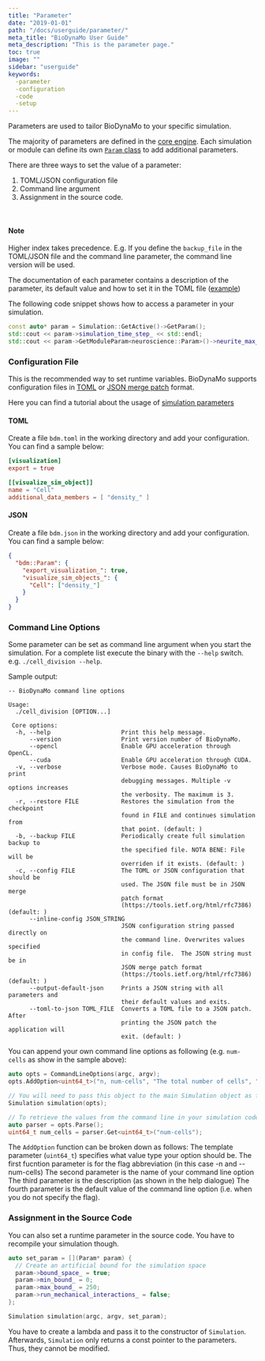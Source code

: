 ```yaml
---
title: "Parameter"
date: "2019-01-01"
path: "/docs/userguide/parameter/"
meta_title: "BioDynaMo User Guide"
meta_description: "This is the parameter page."
toc: true
image: ""
sidebar: "userguide"
keywords:
  -parameter
  -configuration
  -code
  -setup
---
```


Parameters are used to tailor BioDynaMo to your specific simulation.

The majority of parameters are defined in the [core engine](/api/structbdm_1_1Param.html).
Each simulation or module can define its own [`Param` class](/api/structbdm_1_1experimental_1_1neuroscience_1_1Param.html) to add additional parameters.

There are three ways to set the value of a parameter:

1.  TOML/JSON configuration file
2.  Command line argument
3.  Assignment in the source code.

<br/>
<a class="sbox" target="_blank" rel="noopener">
    <div class="sbox-content">
      <h4><b>Note</b></h4>
      <p>Higher index takes precedence.  E.g. If you define the <code>backup_file</code> in the TOML/JSON file and the
    command line parameter, the command line version will be used.
    </p>
    </div>
</a>

The documentation of each parameter contains a description of the
parameter, its default value and how to set it in the TOML file ([example](/api/structbdm_1_1Param.html#a13d24f045335b7ac62a091f56c6fe166))

The following code snippet shows how to access a parameter in your
simulation.

```cpp
const auto* param = Simulation::GetActive()->GetParam();
std::cout << param->simulation_time_step_ << std::endl;
std::cout << param->GetModuleParam<neuroscience::Param>()->neurite_max_length_ << std::endl;

```


### Configuration File

This is the recommended way to set runtime variables. 
BioDynaMo supports configuration files in [TOML](https://toml.io/en/) 
or [JSON merge patch](https://tools.ietf.org/html/rfc7386) format.

Here you can find a tutorial about the usage of [simulation parameters](/docs/userguide/simulation_parameter_tutorial)

#### TOML

Create a file `bdm.toml`
in the working directory and add your configuration. You can find a sample below:

```toml
[visualization]
export = true

[[visualize_sim_object]]
name = "Cell"
additional_data_members = [ "density_" ]
```

#### JSON

Create a file `bdm.json`
in the working directory and add your configuration. You can find a sample below:

```json
{
  "bdm::Param": {
    "export_visualization_": true,
    "visualize_sim_objects_": {
      "Cell": ["density_"]
    }
  }
}
```

### Command Line Options

Some parameter can be set as command line argument when you start the simulation.
For a complete list execute the binary with the `--help` switch. e.g. `./cell_division --help`.

Sample output:
```
-- BioDynaMo command line options

Usage:
  ./cell_division [OPTION...]

 Core options:
  -h, --help                    Print this help message.
      --version                 Print version number of BioDynaMo.
      --opencl                  Enable GPU acceleration through OpenCL.
      --cuda                    Enable GPU acceleration through CUDA.
  -v, --verbose                 Verbose mode. Causes BioDynaMo to print
                                debugging messages. Multiple -v options increases
                                the verbosity. The maximum is 3.
  -r, --restore FILE            Restores the simulation from the checkpoint
                                found in FILE and continues simulation from
                                that point. (default: )
  -b, --backup FILE             Periodically create full simulation backup to
                                the specified file. NOTA BENE: File will be
                                overriden if it exists. (default: )
  -c, --config FILE             The TOML or JSON configuration that should be
                                used. The JSON file must be in JSON merge
                                patch format
                                (https://tools.ietf.org/html/rfc7386) (default: )
      --inline-config JSON_STRING
                                JSON configuration string passed directly on
                                the command line. Overwrites values specified
                                in config file.  The JSON string must be in
                                JSON merge patch format
                                (https://tools.ietf.org/html/rfc7386) (default: )
      --output-default-json     Prints a JSON string with all parameters and
                                their default values and exits.
      --toml-to-json TOML_FILE  Converts a TOML file to a JSON patch. After
                                printing the JSON patch the application will
                                exit. (default: )
```

You can append your own command line options as following (e.g. `num-cells` as
show in the sample above):

```cpp
auto opts = CommandLineOptions(argc, argv);
opts.AddOption<uint64_t>("n, num-cells", "The total number of cells", "10");

// You will need to pass this object to the main Simulation object as follows:
Simulation simulation(opts);

// To retrieve the values from the command line in your simulation code
auto parser = opts.Parse();
uint64_t num_cells = parser.Get<uint64_t>("num-cells");
```

The `AddOption` function can be broken down as follows: The template parameter
(`uint64_t`) specifies what value type your option should be. The first fucntion
parameter is for the flag abbreviation (in this case -n and --num-cells) The
second parameter is the name of your command line option The third parameter is
the description (as shown in the help dialogue) The fourth parameter is the
default value of the command line option (i.e. when you do not specify the
flag).

### Assignment in the Source Code

You can also set a runtime parameter in the source code. You have to recompile
your simulation though.

```cpp
auto set_param = [](Param* param) {
  // Create an artificial bound for the simulation space
  param->bound_space_ = true;
  param->min_bound_ = 0;
  param->max_bound_ = 250;
  param->run_mechanical_interactions_ = false;
};

Simulation simulation(argc, argv, set_param);
```

You have to create a lambda and pass it to the constructor of `Simulation`.
Afterwards, `Simulation` only returns a const pointer to the parameters. Thus,
they cannot be modified.
